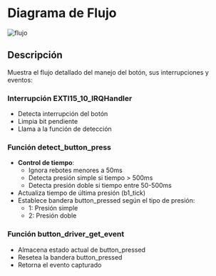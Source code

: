 # Diagrama de Flujo

![flujo](https://github.com/user-attachments/assets/f3f9371e-512a-44d7-9f52-5c07f02ac23d)



## Descripción
Muestra el flujo detallado del manejo del botón, sus interrupciones y eventos:

### Interrupción EXTI15_10_IRQHandler
- Detecta interrupción del botón
- Limpia bit pendiente
- Llama a la función de detección

### Función detect_button_press
- **Control de tiempo**:
   - Ignora rebotes menores a 50ms
   - Detecta presión simple si tiempo > 500ms
   - Detecta presión doble si tiempo entre 50-500ms
- Actualiza tiempo de última presión (b1_tick)
- Establece bandera button_pressed según el tipo de presión:
   - 1: Presión simple
   - 2: Presión doble

### Función button_driver_get_event
- Almacena estado actual de button_pressed
- Resetea la bandera button_pressed
- Retorna el evento capturado
